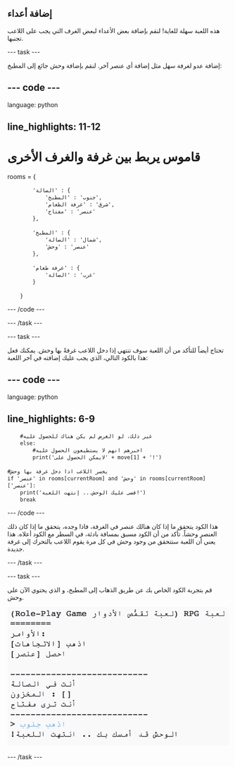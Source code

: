 ## إضافة أعداء

هذه اللعبة سهلة للغاية! لنقم بإضافة بعض الأعداء لبعض الغرف التي يجب على اللاعب تجنبها.

\--- task \---

إضافة عدو لغرفة سهل مثل إضافة أي عنصر آخر. لنقم بإضافة وحش جائع إلى المطبخ:

## \--- code \---

language: python

## line_highlights: 11-12

# قاموس يربط بين غرفة والغرف الأخرى

rooms = {

            'الصالة' : {
                'جنوب' : 'المطبخ',
                'شرق' : 'غرفة الطعام',
                'عنصر' : 'مفتاح'
            },
    
            'المطبخ' : {
                'شمال' : 'الصالة',
                'عنصر' : 'وحش'
            },
    
            'غرفة طعام' : {
                'غرب' : 'الصالة'
            }
    
        }
    

\--- /code \---

\--- /task \---

\--- task \---

تحتاج أيضاً للتأكد من أن اللعبة سوف تنتهي إذا دخل اللاعب غرفةً بها وحش. يمكنك فعل هذا بالكود التالي، الذي يجب عليك إضافته في آخر اللعبة:

## \--- code \---

language: python

## line_highlights: 6-9

        #غير ذلك، لو الغرض لم يكن هناك للحصول عليه
        else:
            #اخبرهم انهم لا يستطيعون الحصول عليه
            print('لايمكن الحصول على' + move[1] + '!')
    
    #يخسر اللاعب اذا دخل غرفة بها وحش
    if 'عنصر' in rooms[currentRoom] and 'وحش' in rooms[currentRoom]['عنصر']:
        print('قضى عليك الوحش... إنتهت اللعبة!')
        break
    

\--- /code \---

هذا الكود يتحقق ما إذا كان هنالك عنصر في الغرفة، فاذا وجده، يتحقق ما إذا كان ذلك العنصر وحشاً. تأكد من أن الكود مسبق بمسافة بادئة، في السطر مع الكود أعلاه. هذا يعني أن اللعبة ستتحقق من وجود وحش في كل مرة يقوم اللاعب بالتحرك إلى غرفة جديدة.

\--- /task \---

\--- task \---

قم بتجربة الكود الخاص بك عن طريق الذهاب إلى المطبخ، و الذي يحتوي الآن على وحش.

![لقطة الشاشة](images/rpg-monster-test.png)

\--- /task \---